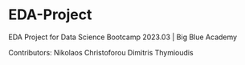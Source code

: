 # EDA-Project
EDA Project for Data Science Bootcamp 2023.03 | Big Blue Academy

Contributors:
Nikolaos Christoforou
Dimitris Thymioudis